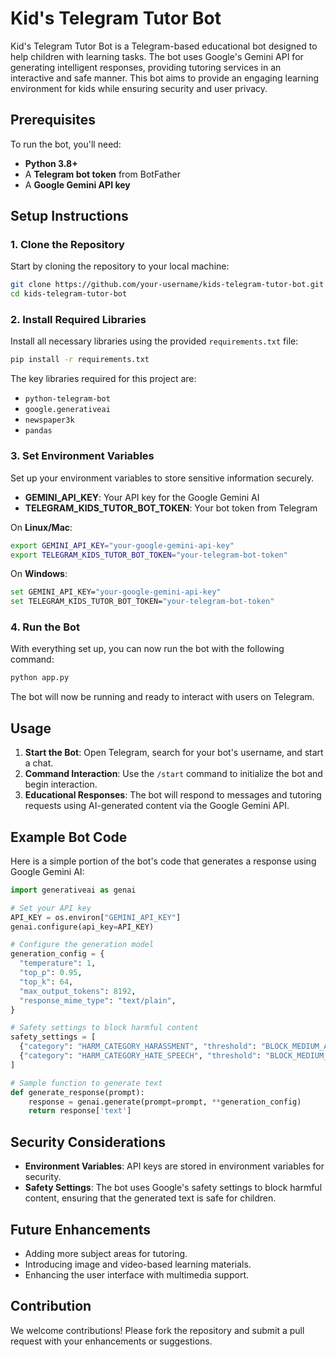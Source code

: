 # Kid's Telegram Tutor Bot

Kid's Telegram Tutor Bot is a Telegram-based educational bot designed to help children with learning tasks. The bot uses Google's Gemini API for generating intelligent responses, providing tutoring services in an interactive and safe manner. This bot aims to provide an engaging learning environment for kids while ensuring security and user privacy.

## Prerequisites
To run the bot, you'll need:
- **Python 3.8+**
- A **Telegram bot token** from BotFather
- A **Google Gemini API key**

## Setup Instructions

### 1. Clone the Repository
Start by cloning the repository to your local machine:
```bash
git clone https://github.com/your-username/kids-telegram-tutor-bot.git
cd kids-telegram-tutor-bot
```
### 2. Install Required Libraries
Install all necessary libraries using the provided `requirements.txt` file:
```bash
pip install -r requirements.txt
```
The key libraries required for this project are:
- `python-telegram-bot`
- `google.generativeai`
- `newspaper3k`
- `pandas`

### 3. Set Environment Variables
Set up your environment variables to store sensitive information securely.

- **GEMINI_API_KEY**: Your API key for the Google Gemini AI
- **TELEGRAM_KIDS_TUTOR_BOT_TOKEN**: Your bot token from Telegram

On **Linux/Mac**:
```bash
export GEMINI_API_KEY="your-google-gemini-api-key"
export TELEGRAM_KIDS_TUTOR_BOT_TOKEN="your-telegram-bot-token"
```

On **Windows**:
```bash
set GEMINI_API_KEY="your-google-gemini-api-key"
set TELEGRAM_KIDS_TUTOR_BOT_TOKEN="your-telegram-bot-token"
```

### 4. Run the Bot
With everything set up, you can now run the bot with the following command:
```bash
python app.py
```
The bot will now be running and ready to interact with users on Telegram.

## Usage

1. **Start the Bot**: Open Telegram, search for your bot's username, and start a chat.
2. **Command Interaction**: Use the `/start` command to initialize the bot and begin interaction.
3. **Educational Responses**: The bot will respond to messages and tutoring requests using AI-generated content via the Google Gemini API.

## Example Bot Code

Here is a simple portion of the bot's code that generates a response using Google Gemini AI:

```python
import generativeai as genai

# Set your API key
API_KEY = os.environ["GEMINI_API_KEY"]
genai.configure(api_key=API_KEY)

# Configure the generation model
generation_config = {
  "temperature": 1,
  "top_p": 0.95,
  "top_k": 64,
  "max_output_tokens": 8192,
  "response_mime_type": "text/plain",
}

# Safety settings to block harmful content
safety_settings = [
  {"category": "HARM_CATEGORY_HARASSMENT", "threshold": "BLOCK_MEDIUM_AND_ABOVE"},
  {"category": "HARM_CATEGORY_HATE_SPEECH", "threshold": "BLOCK_MEDIUM_AND_ABOVE"},
]

# Sample function to generate text
def generate_response(prompt):
    response = genai.generate(prompt=prompt, **generation_config)
    return response['text']
```

## Security Considerations
- **Environment Variables**: API keys are stored in environment variables for security.
- **Safety Settings**: The bot uses Google's safety settings to block harmful content, ensuring that the generated text is safe for children.

## Future Enhancements
- Adding more subject areas for tutoring.
- Introducing image and video-based learning materials.
- Enhancing the user interface with multimedia support.

## Contribution
We welcome contributions! Please fork the repository and submit a pull request with your enhancements or suggestions.
